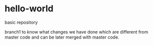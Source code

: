 # hello-world
basic repository


branch1 to know what
changes we have done 
which are different from master code
and can be later merged with master code.
